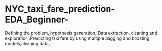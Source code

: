 # NYC_taxi_fare_prediction-EDA_Beginner-
Defining the problem, hypothesis generation, Data extraction, cleaning and exploration .Predicting taxi fare by using multiple bagging and boosting models,cleaning data,
